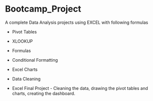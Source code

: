 # Bootcamp_Project


A complete Data Analysis projects using EXCEL with following formulas 


- Pivot Tables


- XLOOKUP


- Formulas


- Conditional Formatting


- Excel Charts


- Data Cleaning


- Excel Final Project  -  Cleaning the data, drawing the pivot tables and charts, creating the dashboard.




